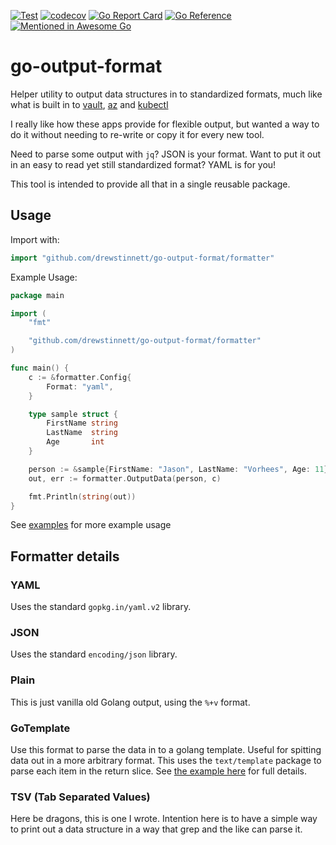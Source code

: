 [![Test](https://github.com/drewstinnett/go-output-format/actions/workflows/test.yml/badge.svg?branch=main)](https://github.com/drewstinnett/go-output-format/actions/workflows/test.yml)
[![codecov](https://codecov.io/gh/drewstinnett/go-output-format/branch/main/graph/badge.svg?token=KBITDOWZLQ)](https://codecov.io/gh/drewstinnett/go-output-format)
[![Go Report Card](https://goreportcard.com/badge/github.com/drewstinnett/go-output-format)](https://goreportcard.com/report/github.com/drewstinnett/go-output-format)
[![Go Reference](https://pkg.go.dev/badge/github.com/drewstinnett/go-output-format.svg)](https://pkg.go.dev/github.com/drewstinnett/go-output-format)
[![Mentioned in Awesome Go](https://awesome.re/mentioned-badge.svg)](https://github.com/avelino/awesome-go)

# go-output-format

Helper utility to output data structures in to standardized formats, much like
what is built in to [vault](https://www.vaultproject.io/),
[az](https://docs.microsoft.com/en-us/cli/azure/install-azure-cli) and
[kubectl](https://kubernetes.io/docs/tasks/tools/)

I really like how these apps provide for flexible output, but wanted a way to
do it without needing to re-write or copy it for every new tool.

Need to parse some output with `jq`?  JSON is your format. Want to put
it out in an easy to read yet still standardized format?  YAML is for you!

This tool is intended to provide all that in a single reusable package.

## Usage

Import with:

```go
import "github.com/drewstinnett/go-output-format/formatter"
```

Example Usage:
```go
package main

import (
    "fmt"

    "github.com/drewstinnett/go-output-format/formatter"
)

func main() {
    c := &formatter.Config{
        Format: "yaml",
    }

    type sample struct {
        FirstName string
        LastName  string
        Age       int
    }

    person := &sample{FirstName: "Jason", LastName: "Vorhees", Age: 11}
    out, err := formatter.OutputData(person, c)

    fmt.Println(string(out))
}
```

See [examples](examples/) for more example usage

## Formatter details

### YAML

Uses the standard `gopkg.in/yaml.v2` library.

### JSON

Uses the standard `encoding/json` library.

### Plain

This is just vanilla old Golang output, using the `%+v` format.

### GoTemplate

Use this format to parse the data in to a golang template. Useful for spitting
data out in a more arbitrary format. This uses the `text/template` package to
parse each item in the return slice. See [the example
here](examples/templated-output/main.go) for full details.

### TSV (Tab Separated Values)

Here be dragons, this is one I wrote. Intention here is to have a simple way to
print out a data structure in a way that grep and the like can parse it.
